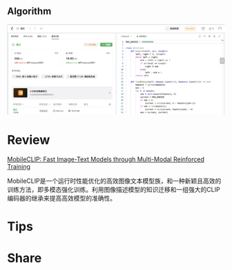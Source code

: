## Algorithm

![ianxiao-2023-12-17-lc.png](../../../images/temp/ianxiao-2023-12-17-lc.png)

# Review

[MobileCLIP: Fast Image-Text Models through Multi-Modal Reinforced Training](https://arxiv.org/pdf/2311.17049.pdf)

MobileCLIP是一个运行时性能优化的高效图像文本模型族，和一种新颖且高效的训练方法，即多模态强化训练。利用图像描述模型的知识迁移和一组强大的CLIP编码器的继承来提高高效模型的准确性。

# Tips


# Share
